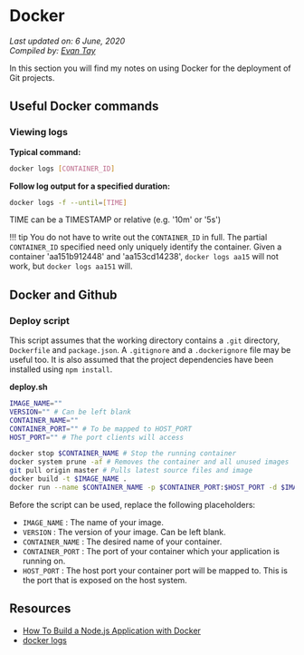 # Docker

*Last updated on: 6 June, 2020*  
*Compiled by: [Evan Tay](https://evantay.com/)*

In this section you will find my notes on using Docker for the deployment of Git projects.

## Useful Docker commands

### Viewing logs

**Typical command:**

``` bash
docker logs [CONTAINER_ID]
```

**Follow log output for a specified duration:**

``` bash
docker logs -f --until=[TIME]
```

TIME can be a TIMESTAMP or relative (e.g. '10m' or '5s')

!!! tip
  You do not have to write out the `CONTAINER_ID` in full. The partial `CONTAINER_ID` specified need only uniquely identify the container. Given a container 'aa151b912448' and 'aa153cd14238', `docker logs aa15` will not work, but `docker logs aa151` will.

## Docker and Github

### Deploy script
This script assumes that the working directory contains a `.git` directory, `Dockerfile` and `package.json`. A `.gitignore` and a `.dockerignore` file may be useful too. It is also assumed that the project dependencies have been installed using `npm install`.

**deploy.sh**
``` bash
IMAGE_NAME=""
VERSION="" # Can be left blank
CONTAINER_NAME=""
CONTAINER_PORT="" # To be mapped to HOST_PORT
HOST_PORT="" # The port clients will access

docker stop $CONTAINER_NAME # Stop the running container
docker system prune -af # Removes the container and all unused images
git pull origin master # Pulls latest source files and image
docker build -t $IMAGE_NAME .
docker run --name $CONTAINER_NAME -p $CONTAINER_PORT:$HOST_PORT -d $IMAGE_NAME:$VERSION
```

Before the script can be used, replace the following placeholders:

* `IMAGE_NAME` : The name of your image.
* `VERSION` : The version of your image. Can be left blank.
* `CONTAINER_NAME` : The desired name of your container.
* `CONTAINER_PORT` : The port of your container which your application is running on.
* `HOST_PORT` : The host port your container port will be mapped to. This is the port that is exposed on the host system.

## Resources
* [How To Build a Node.js Application with Docker](https://www.digitalocean.com/community/tutorials/how-to-build-a-node-js-application-with-docker#step-4-%E2%80%94-using-a-repository-to-work-with-images)
* [docker logs](https://docs.docker.com/engine/reference/commandline/logs/)
